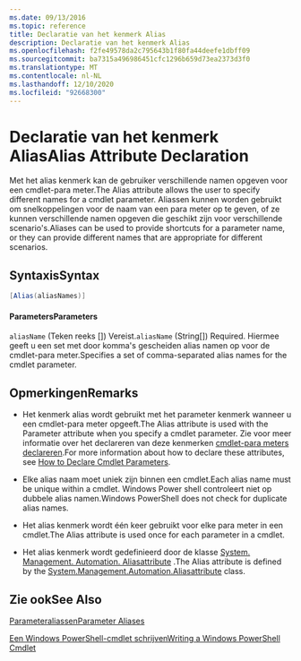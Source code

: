 ```yaml
---
ms.date: 09/13/2016
ms.topic: reference
title: Declaratie van het kenmerk Alias
description: Declaratie van het kenmerk Alias
ms.openlocfilehash: f2fe49578da2c795643b1f80fa44deefe1dbff09
ms.sourcegitcommit: ba7315a496986451cfc1296b659d73ea2373d3f0
ms.translationtype: MT
ms.contentlocale: nl-NL
ms.lasthandoff: 12/10/2020
ms.locfileid: "92668300"
---
```

# <a name="alias-attribute-declaration"></a><span data-ttu-id="31310-103">Declaratie van het kenmerk Alias</span><span class="sxs-lookup"><span data-stu-id="31310-103">Alias Attribute Declaration</span></span>

<span data-ttu-id="31310-104">Met het alias kenmerk kan de gebruiker verschillende namen opgeven voor een cmdlet-para meter.</span><span class="sxs-lookup"><span data-stu-id="31310-104">The Alias attribute allows the user to specify different names for a cmdlet parameter.</span></span> <span data-ttu-id="31310-105">Aliassen kunnen worden gebruikt om snelkoppelingen voor de naam van een para meter op te geven, of ze kunnen verschillende namen opgeven die geschikt zijn voor verschillende scenario's.</span><span class="sxs-lookup"><span data-stu-id="31310-105">Aliases can be used to provide shortcuts for a parameter name, or they can provide different names that are appropriate for different scenarios.</span></span>

## <a name="syntax"></a><span data-ttu-id="31310-106">Syntaxis</span><span class="sxs-lookup"><span data-stu-id="31310-106">Syntax</span></span>

```csharp
[Alias(aliasNames)]
```

#### <a name="parameters"></a><span data-ttu-id="31310-107">Parameters</span><span class="sxs-lookup"><span data-stu-id="31310-107">Parameters</span></span>

<span data-ttu-id="31310-108">`aliasName` (Teken reeks []) Vereist.</span><span class="sxs-lookup"><span data-stu-id="31310-108">`aliasName` (String[]) Required.</span></span> <span data-ttu-id="31310-109">Hiermee geeft u een set met door komma's gescheiden alias namen op voor de cmdlet-para meter.</span><span class="sxs-lookup"><span data-stu-id="31310-109">Specifies a set of comma-separated alias names for the cmdlet parameter.</span></span>

## <a name="remarks"></a><span data-ttu-id="31310-110">Opmerkingen</span><span class="sxs-lookup"><span data-stu-id="31310-110">Remarks</span></span>

- <span data-ttu-id="31310-111">Het kenmerk alias wordt gebruikt met het parameter kenmerk wanneer u een cmdlet-para meter opgeeft.</span><span class="sxs-lookup"><span data-stu-id="31310-111">The Alias attribute is used with the Parameter attribute when you specify a cmdlet parameter.</span></span> <span data-ttu-id="31310-112">Zie voor meer informatie over het declareren van deze kenmerken [cmdlet-para meters declareren](./how-to-declare-cmdlet-parameters.md).</span><span class="sxs-lookup"><span data-stu-id="31310-112">For more information about how to declare these attributes, see [How to Declare Cmdlet Parameters](./how-to-declare-cmdlet-parameters.md).</span></span>

- <span data-ttu-id="31310-113">Elke alias naam moet uniek zijn binnen een cmdlet.</span><span class="sxs-lookup"><span data-stu-id="31310-113">Each alias name must be unique within a cmdlet.</span></span> <span data-ttu-id="31310-114">Windows Power shell controleert niet op dubbele alias namen.</span><span class="sxs-lookup"><span data-stu-id="31310-114">Windows PowerShell does not check for duplicate alias names.</span></span>

- <span data-ttu-id="31310-115">Het alias kenmerk wordt één keer gebruikt voor elke para meter in een cmdlet.</span><span class="sxs-lookup"><span data-stu-id="31310-115">The Alias attribute is used once for each parameter in a cmdlet.</span></span>

- <span data-ttu-id="31310-116">Het alias kenmerk wordt gedefinieerd door de klasse [System. Management. Automation. Aliasattribute](/dotnet/api/System.Management.Automation.AliasAttribute) .</span><span class="sxs-lookup"><span data-stu-id="31310-116">The Alias attribute is defined by the [System.Management.Automation.Aliasattribute](/dotnet/api/System.Management.Automation.AliasAttribute) class.</span></span>

## <a name="see-also"></a><span data-ttu-id="31310-117">Zie ook</span><span class="sxs-lookup"><span data-stu-id="31310-117">See Also</span></span>

[<span data-ttu-id="31310-118">Parameteraliassen</span><span class="sxs-lookup"><span data-stu-id="31310-118">Parameter Aliases</span></span>](./parameter-aliases.md)

[<span data-ttu-id="31310-119">Een Windows PowerShell-cmdlet schrijven</span><span class="sxs-lookup"><span data-stu-id="31310-119">Writing a Windows PowerShell Cmdlet</span></span>](./writing-a-windows-powershell-cmdlet.md)
